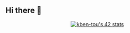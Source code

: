 ## Hi there 👋
<p align="center">
  <a href="https://github.com/oakoudad/badge42">
    <img src="https://badge.mediaplus.ma/binary/kben-tou" alt="kben-tou's 42 stats" />
  </a>
</p>
